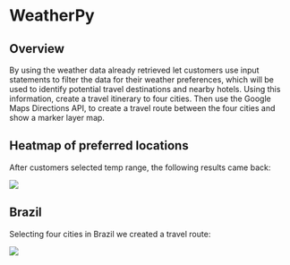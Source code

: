 # WeatherPy

##  Overview

By using the weather data already retrieved let customers use input statements to filter the data for their weather preferences, which will be used to identify potential travel destinations and nearby hotels. Using this information, create a travel itinerary to four cities.  Then use the Google Maps Directions API, to create a travel route between the four cities and show a marker layer map.

##  Heatmap of preferred locations

After customers selected temp range, the following results came back:

![](WeatherPy/Vacation_Search/WeatherPy_vacation_map.PNG)

##  Brazil

Selecting four cities in Brazil we created a travel route:

![](WeatherPy/Vacation_Itinerary/WeatherPy_travel_map.PNG)

